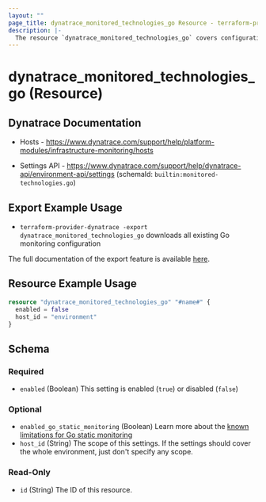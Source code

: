```yaml
---
layout: ""
page_title: dynatrace_monitored_technologies_go Resource - terraform-provider-dynatrace"
description: |-
  The resource `dynatrace_monitored_technologies_go` covers configuration to enable/disable Go monitoring
---
```


# dynatrace_monitored_technologies_go (Resource)

## Dynatrace Documentation

- Hosts - https://www.dynatrace.com/support/help/platform-modules/infrastructure-monitoring/hosts

- Settings API - https://www.dynatrace.com/support/help/dynatrace-api/environment-api/settings (schemaId: `builtin:monitored-technologies.go`)

## Export Example Usage

- `terraform-provider-dynatrace -export dynatrace_monitored_technologies_go` downloads all existing Go monitoring configuration

The full documentation of the export feature is available [here](https://registry.terraform.io/providers/dynatrace-oss/dynatrace/latest/docs/guides/export-v2).

## Resource Example Usage

```terraform
resource "dynatrace_monitored_technologies_go" "#name#" {
  enabled = false
  host_id = "environment"
}
```

<!-- schema generated by tfplugindocs -->
## Schema

### Required

- `enabled` (Boolean) This setting is enabled (`true`) or disabled (`false`)

### Optional

- `enabled_go_static_monitoring` (Boolean) Learn more about the [known limitations for Go static monitoring](https://www.dynatrace.com/support/help/technology-support/application-software/go/support/go-known-limitations#limitations)
- `host_id` (String) The scope of this settings. If the settings should cover the whole environment, just don't specify any scope.

### Read-Only

- `id` (String) The ID of this resource.
 